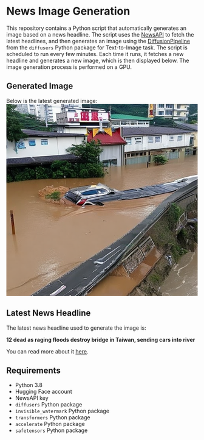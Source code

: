 # News Image Generation
This repository contains a Python script that automatically generates an image based on a news headline. The script uses the [NewsAPI](https://newsapi.org/) to fetch the latest headlines, and then generates an image using the [DiffusionPipeline](https://github.com/huggingface/diffusers) from the `diffusers` Python package for Text-to-Image task.
The script is scheduled to run every few minutes. Each time it runs, it fetches a new headline and generates a new image, which is then displayed below. The image generation process is performed on a GPU.

## Generated Image
Below is the latest generated image:
![Generated Image](image.png)

## Latest News Headline
The latest news headline used to generate the image is:

**12 dead as raging floods destroy bridge in Taiwan, sending cars into river**

You can read more about it [here](https://news.google.com/rss/articles/CBMibmh0dHBzOi8vbnlwb3N0LmNvbS8yMDI0LzA3LzIxL3dvcmxkLW5ld3MvMTItZGVhZC1yYWdpbmctZmxvb2RzLWRlc3Ryb3ktaGlnaHdheS1icmlkZ2Utc2VuZGluZy1jYXJzLWludG8tcml2ZXIv0gEA?oc=5).

## Requirements
- Python 3.8
- Hugging Face account
- NewsAPI key
- `diffusers` Python package
- `invisible_watermark` Python package
- `transformers` Python package
- `accelerate` Python package
- `safetensors` Python package
